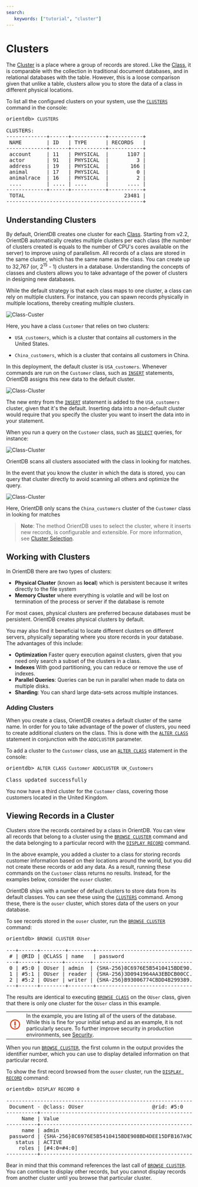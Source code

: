 ```yaml
---
search:
   keywords: ["tutorial", "cluster"]
---
```


<!-- proofread 2015-11-26 SAM -->
# Clusters


The [Cluster](Concepts.md#cluster) is a place where a group of records are stored. Like the [Class](Concepts.md#class), it is comparable with the collection in traditional document databases, and in relational databases with the table.  However, this is a loose comparison given that unlike a table, clusters allow you to store the data of a class in different physical locations.

To list all the configured clusters on your system, use the [`CLUSTERS`](Console-Command-Clusters.md) command in the console:

<pre>
orientdb> <code class="lang-sql userinput">CLUSTERS</code>

CLUSTERS:
-------------+------+-----------+-----------+
 NAME        | ID   | TYPE      | RECORDS   |
-------------+------+-----------+-----------+
 account     | 11   | PHYSICAL  |      1107 |
 actor       | 91   | PHYSICAL  |         3 |
 address     | 19   | PHYSICAL  |       166 |
 animal      | 17   | PHYSICAL  |         0 |
 animalrace  | 16   | PHYSICAL  |         2 |
 ....        | .... | ....      |      .... |
-------------+------+-----------+-----------+
 TOTAL                                23481 |
--------------------------------------------+
</pre>


## Understanding Clusters

By default, OrientDB creates one cluster for each [Class](Concepts.md#class).  Starting from v2.2, OrientDB automatically creates multiple clusters per each class (the number of clusters created is equals to the number of CPU's cores available on the server) to improve using of parallelism.  All records of a class are stored in the same cluster, which has the same name as the class. You can create up to 32,767 (or, 2<sup>15</sup> - 1) clusters in a database. Understanding the concepts of classes and clusters allows you to take advantage of the power of clusters in designing new databases.

While the default strategy is that each class maps to one cluster, a class can rely on multiple clusters. For instance, you can spawn records physically in multiple locations, thereby creating multiple clusters.

![Class-Custer](http://www.orientdb.org/images/class-clusters.png)

Here, you have a class `Customer` that relies on two clusters:

- `USA_customers`, which is a cluster that contains all customers in the United States.

- `China_customers`, which is a cluster that contains all customers in China.

In this deployment, the default cluster is `USA_customers`. Whenever commands are run on the `Customer` class, such as [`INSERT`](SQL-Insert.md) statements, OrientDB assigns this new data to the default cluster.

![Class-Cluster](http://www.orientdb.org/images/class-newrecord.png)

The new entry from the [`INSERT`](SQL-Insert.md) statement is added to the `USA_customers` cluster, given that it's the default.  Inserting data into a non-default cluster would require that you specify the cluster you want to insert the data into in your statement.

When you run a query on the `Customer` class, such as  [`SELECT`](SQL-Query.md) queries, for instance:

![Class-Cluster](http://www.orientdb.org/images/class-query.png)

OrientDB scans all clusters associated with the class in looking for matches.

In the event that you know the cluster in which the data is stored, you can query that cluster directly to avoid scanning all others and optimize the query.

![Class-Cluster](http://www.orientdb.org/images/class-query-cluster.png)

Here, OrientDB only scans the `China_customers` cluster of the `Customer` class in looking for matches

>**Note**: The method OrientDB uses to select the cluster, where it inserts new records, is configurable and extensible.  For more information, see [Cluster Selection](Cluster-Selection.md).



## Working with Clusters

In OrientDB there are two types of clusters:

- **Physical Cluster** (known as **local**) which is persistent because it writes directly to the file system
- **Memory Cluster** where everything is volatile and will be lost on termination of the process or server if the database is remote

For most cases, physical clusters are preferred because databases must be persistent.  OrientDB creates physical clusters by default.

You may also find it beneficial to locate different clusters on different servers, physically separating where you store records in your database.  The advantages of this include:

- **Optimization** Faster query execution against clusters, given that you need only search a subset of the clusters in a class.
- **Indexes** With good partitioning, you can reduce or remove the use of indexes.
- **Parallel Queries**: Queries can be run in parallel when made to data on multiple disks.
- **Sharding**: You can shard large data-sets across multiple instances.




### Adding Clusters

When you create a class, OrientDB creates a default cluster of the same name.  In order for you to take advantage of the power of clusters, you need to create additional clusters on the class.  This is done with the [`ALTER CLASS`](SQL-Alter-Class.md) statement in conjunction with the `ADDCLUSTER` parameter.

To add a cluster to the `Customer` class, use an [`ALTER CLASS`](SQL-Alter-Class.md) statement in the console:

<pre>
orientdb> <code class="lang-sql userinput">ALTER CLASS Customer ADDCLUSTER UK_Customers</code>

Class updated successfully
</pre>

You now have a third cluster for the `Customer` class, covering those customers located in the United Kingdom.



## Viewing Records in a Cluster

Clusters store the records contained by a class in OrientDB. You can view all records that belong to a cluster using the [`BROWSE CLUSTER`](Console-Command-Browse-Cluster.md) command and the data belonging to a particular record with the [`DISPLAY RECORD`](Console-Command-Display-Record.md) command.

In the above example, you added a cluster to a class for storing records customer information based on their locations around the world, but you did not create these records or add any data.  As a result, running these commands on the `Customer` class returns no results.  Instead, for the examples below, consider the `ouser` cluster.

OrientDB ships with a number of default clusters to store data from its default classes. You can see these using the [`CLUSTERS`](Console-Command-Clusters.md) command. Among these, there is the `ouser` cluster, which stores data of the users on your database.

To see records stored in the `ouser` cluster, run the [`BROWSE CLUSTER`](Console-Command-Browse-Cluster.md) command:


<pre>
orientdb> <code class="lang-sql userinput">BROWSE CLUSTER OUser</code>

---+------+--------+--------+----------------------------------+--------+-------+
 # | @RID | @CLASS | name   | password                         | status | roles |
---+------+-------+--------+-----------------------------------+--------+-------+
 0 | #5:0 | OUser | admin  | {SHA-256}8C6976E5B5410415BDE90... | ACTIVE | [1]   |
 1 | #5:1 | OUser | reader | {SHA-256}3D0941964AA3EBDCB00CC... | ACTIVE | [1]   |
 2 | #5:2 | OUser | writer | {SHA-256}B93006774CBDD4B299389... | ACTIVE | [1]   |
---+------+--------+--------+----------------------------------+--------+-------+
</pre>

The results are identical to executing [`BROWSE CLASS`](Console-Command-Browse-Class.md) on the `OUser` class, given that there is only one cluster for the `OUser` class in this example.

|||
|---|-----|
|![](images/warning.png)| In the example, you are listing all of the users of the database.  While this is fine for your initial setup and as an example, it is not particularly secure. To further improve security in production environments, see [Security](Security.md).|

When you run [`BROWSE CLUSTER`](Console-Command-Browse-Cluster.md), the first column in the output provides the identifier number, which you can use to display detailed information on that particular record.

To show the first record browsed from the `ouser` cluster, run the [`DISPLAY RECORD`](Console-Command-Display-Record.md) command:

<pre>
orientdb> <code class="lang-sql userinput">DISPLAY RECORD 0</code>

------------------------------------------------------------------------------+
 Document - @class: OUser                      @rid: #5:0      @version: 1    |
----------+-------------------------------------------------------------------+
     Name | Value                                                             |
----------+-------------------------------------------------------------------+
     name | admin                                                             |
 password | {SHA-256}8C6976E5B5410415BDE908BD4DEE15DFB167A9C873F8A81F6F2AB... |
   status | ACTIVE                                                            |
    roles | [#4:0=#4:0]                                                       |
----------+-------------------------------------------------------------------+
</pre>

Bear in mind that this command references the last call of [`BROWSE CLUSTER`](Console-Command-Browse-Cluster.md). You can continue to display other records, but you cannot display records from another cluster until you browse that particular cluster.

